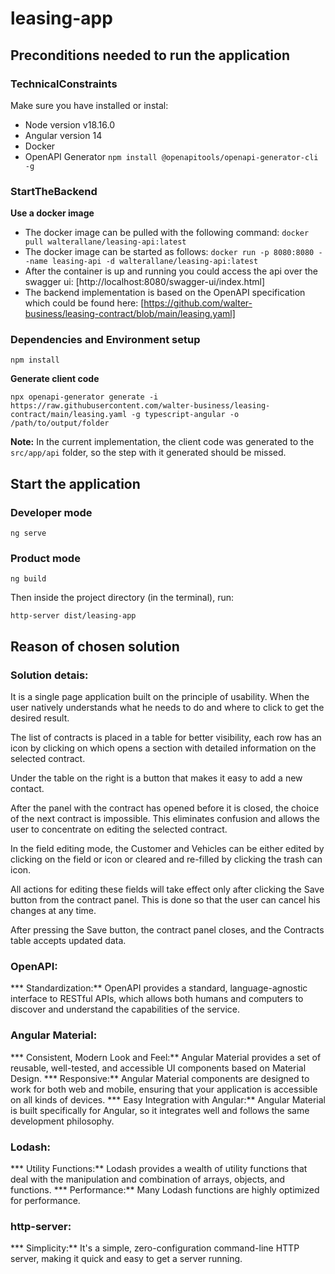 # leasing-app

## Preconditions needed to run the application

### TechnicalConstraints

Make sure you have installed or instal:

* Node version v18.16.0
* Angular version 14
* Docker
* OpenAPI Generator `npm install @openapitools/openapi-generator-cli -g`

### StartTheBackend

**Use a docker image**

* The docker image can be pulled with the following command: `docker pull walterallane/leasing-api:latest`
* The docker image can be started as follows:
`docker run -p 8080:8080 --name leasing-api -d walterallane/leasing-api:latest`
* After the container is up and running you could access the api over the swagger ui: [http://localhost:8080/swagger-ui/index.html]
* The backend implementation is based on the OpenAPI specification which could be found here: [https://github.com/walter-business/leasing-contract/blob/main/leasing.yaml]

### Dependencies and Environment setup

```
npm install
```

**Generate client code**

```
npx openapi-generator generate -i https://raw.githubusercontent.com/walter-business/leasing-contract/main/leasing.yaml -g typescript-angular -o /path/to/output/folder
```

__Note:__ In the current implementation, the client code was generated to the `src/app/api` folder, so the step with it generated should be missed.

## Start the application

### Developer mode

```
ng serve
```

### Product mode

```
ng build
```

Then inside the project directory (in the terminal), run:

```
http-server dist/leasing-app
```

## Reason of chosen solution

### Solution detais:

It is a single page application built on the principle of usability. When the user natively understands what he needs to do and where to click to get the desired result.

The list of contracts is placed in a table for better visibility, each row has an icon by clicking on which opens a section with detailed information on the selected contract.

Under the table on the right is a button that makes it easy to add a new contact.

After the panel with the contract has opened before it is closed, the choice of the next contract is impossible. This eliminates confusion and allows the user to concentrate on editing the selected contract.

In the field editing mode, the Customer and Vehicles can be either edited by clicking on the field or icon or cleared and re-filled by clicking the trash can icon.

All actions for editing these fields will take effect only after clicking the Save button from the contract panel. This is done so that the user can cancel his changes at any time.

After pressing the Save button, the contract panel closes, and the Contracts table accepts updated data.

### OpenAPI:

*** Standardization:** OpenAPI provides a standard, language-agnostic interface to RESTful APIs, which allows both humans and computers to discover and understand the capabilities of the service.

### Angular Material:

*** Consistent, Modern Look and Feel:** Angular Material provides a set of reusable, well-tested, and accessible UI components based on Material Design.
*** Responsive:** Angular Material components are designed to work for both web and mobile, ensuring that your application is accessible on all kinds of devices.
*** Easy Integration with Angular:** Angular Material is built specifically for Angular, so it integrates well and follows the same development philosophy.

### Lodash:

*** Utility Functions:** Lodash provides a wealth of utility functions that deal with the manipulation and combination of arrays, objects, and functions.
*** Performance:** Many Lodash functions are highly optimized for performance.

### http-server:

*** Simplicity:** It's a simple, zero-configuration command-line HTTP server, making it quick and easy to get a server running.


